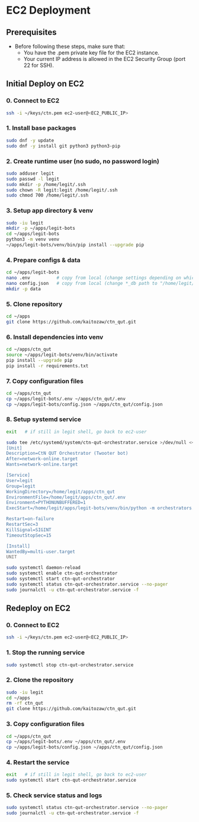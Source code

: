 # EC2 Deployment

## Prerequisites
- Before following these steps, make sure that:
    - You have the .pem private key file for the EC2 instance.
    - Your current IP address is allowed in the EC2 Security Group (port 22 for SSH).

## Initial Deploy on EC2

### 0. Connect to EC2
```bash
ssh -i ~/keys/ctn.pem ec2-user@<EC2_PUBLIC_IP>
```

### 1. Install base packages
```bash
sudo dnf -y update
sudo dnf -y install git python3 python3-pip
```

### 2. Create runtime user (no sudo, no password login)
```bash
sudo adduser legit
sudo passwd -l legit
sudo mkdir -p /home/legit/.ssh
sudo chown -R legit:legit /home/legit/.ssh
sudo chmod 700 /home/legit/.ssh
```

### 3. Setup app directory & venv
```bash
sudo -iu legit
mkdir -p ~/apps/legit-bots
cd ~/apps/legit-bots
python3 -m venv venv
~/apps/legit-bots/venv/bin/pip install --upgrade pip
```

### 4. Prepare configs & data
```bash
cd ~/apps/legit-bots
nano .env          # copy from local (change settings depending on which bots to run)
nano config.json   # copy from local (change *_db path to "/home/legit/apps/legit-bots/data/*_db")
mkdir -p data
```

### 5. Clone repository
```bash
cd ~/apps
git clone https://github.com/kaitozaw/ctn_qut.git
```

### 6. Install dependencies into venv
```bash
cd ~/apps/ctn_qut
source ~/apps/legit-bots/venv/bin/activate
pip install --upgrade pip
pip install -r requirements.txt
```

### 7. Copy configuration files
```bash
cd ~/apps/ctn_qut
cp ~/apps/legit-bots/.env ~/apps/ctn_qut/.env
cp ~/apps/legit-bots/config.json ~/apps/ctn_qut/config.json
```

### 8. Setup systemd service
```bash
exit   # if still in legit shell, go back to ec2-user
```

```bash
sudo tee /etc/systemd/system/ctn-qut-orchestrator.service >/dev/null <<'UNIT'
[Unit]
Description=CtN QUT Orchestrator (Twooter bot)
After=network-online.target
Wants=network-online.target

[Service]
User=legit
Group=legit
WorkingDirectory=/home/legit/apps/ctn_qut
EnvironmentFile=/home/legit/apps/ctn_qut/.env
Environment=PYTHONUNBUFFERED=1
ExecStart=/home/legit/apps/legit-bots/venv/bin/python -m orchestrators.orchestrator

Restart=on-failure
RestartSec=3
KillSignal=SIGINT
TimeoutStopSec=15

[Install]
WantedBy=multi-user.target
UNIT
```
```bash
sudo systemctl daemon-reload
sudo systemctl enable ctn-qut-orchestrator
sudo systemctl start ctn-qut-orchestrator
sudo systemctl status ctn-qut-orchestrator.service --no-pager
sudo journalctl -u ctn-qut-orchestrator.service -f
```

## Redeploy on EC2

### 0. Connect to EC2
```bash
ssh -i ~/keys/ctn.pem ec2-user@<EC2_PUBLIC_IP>
```

### 1. Stop the running service
```bash
sudo systemctl stop ctn-qut-orchestrator.service
```

### 2. Clone the repository
```bash
sudo -iu legit
cd ~/apps
rm -rf ctn_qut
git clone https://github.com/kaitozaw/ctn_qut.git
```

### 3. Copy configuration files
```bash
cd ~/apps/ctn_qut
cp ~/apps/legit-bots/.env ~/apps/ctn_qut/.env
cp ~/apps/legit-bots/config.json ~/apps/ctn_qut/config.json
```

### 4. Restart the service
```bash
exit   # if still in legit shell, go back to ec2-user
sudo systemctl start ctn-qut-orchestrator.service
```

### 5. Check service status and logs
```bash
sudo systemctl status ctn-qut-orchestrator.service --no-pager
sudo journalctl -u ctn-qut-orchestrator.service -f
```